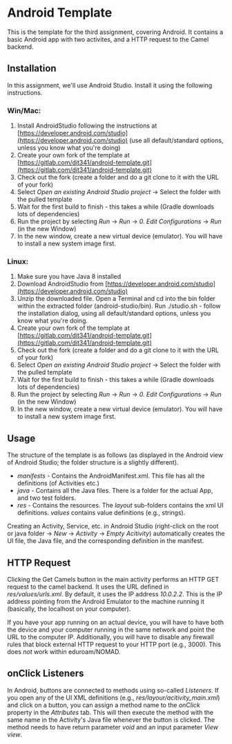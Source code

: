 # Android Template

This is the template for the third assignment, covering Android. It contains a basic Android app with two activites, and a HTTP request to the Camel backend.

## Installation
In this assignment, we'll use Android Studio. Install it using the following instructions.

### Win/Mac:
1. Install AndroidStudio following the instructions at [https://developer.android.com/studio](https://developer.android.com/studio) (use all default/standard options, unless you know what you're doing)
2. Create your own fork of the template at [https://gitlab.com/dit341/android-template.git](https://gitlab.com/dit341/android-template.git)
3. Check out the fork (create a folder and do a git clone to it with the URL of your fork)
4. Select *Open an existing Android Studio project* -> Select the folder with the pulled template
5. Wait for the first build to finish - this takes a while (Gradle downloads lots of dependencies)
6. Run the project by selecting *Run* -> *Run* -> *0. Edit Configurations* -> *Run* (in the new Window)
7. In the new window, create a new virtual device (emulator). You will have to install a new system image first.

### Linux:
1. Make sure you have Java 8 installed
2. Download AndroidStudio from [https://developer.android.com/studio](https://developer.android.com/studio)
3. Unzip the downloaded file. Open a Terminal and cd into the bin folder within the extracted folder (android-studio/bin). Run ./studio.sh - follow the installation dialog, using all default/standard options, unless you know what you're doing.
4. Create your own fork of the template at [https://gitlab.com/dit341/android-template.git](https://gitlab.com/dit341/android-template.git)
5. Check out the fork (create a folder and do a git clone to it with the URL of your fork)
6. Select *Open an existing Android Studio project* -> Select the folder with the pulled template
7. Wait for the first build to finish - this takes a while (Gradle downloads lots of dependencies)
8. Run the project by selecting *Run* -> *Run* -> *0. Edit Configurations* -> *Run* (in the new Window)
9. In the new window, create a new virtual device (emulator). You will have to install a new system image first.

## Usage
The structure of the template is as follows (as displayed in the Android view of Android Studio; the folder structure is a slightly different).

* *manifests* - Contains the AndroidManifest.xml. This file has all the definitions (of Activities etc.)
* *java* - Contains all the Java files. There is a folder for the actual App, and two test folders.
* *res* - Contains the resources. The *layout* sub-folders contains the xml UI definitions. *values* contains value definitions (e.g., strings).

Creating an Activity, Service, etc. in Android Studio (right-click on the root or java folder -> *New* -> *Activity* -> *Empty Acitivity*) automatically creates the UI file, the Java file, and the corresponding definition in the manifest.

## HTTP Request
Clicking the Get Camels button in the main activity performs an HTTP GET request to the camel backend. It uses the URL defined in *res/values/urls.xml*. By default, it uses the IP address *10.0.2.2*. This is the IP address pointing from the Android Emulator to the machine running it (basically, the localhost on your computer).

If you have your app running on an actual device, you will have to have both the device and your computer running in the same network and point the URL to the computer IP. Additionally, you will have to disable any firewall rules that block external HTTP request to your HTTP port (e.g., 3000). This does *not* work within eduroam/NOMAD.

## onClick Listeners
In Android, buttons are connected to methods using so-called *Listeners*. If you open any of the UI XML definitions (e.g., *res/layour/acitivity_main.xml*) and click on a button, you can assign a method name to the *onClick* property in the *Attributes* tab. This will then execute the method with the same name in the Activity's Java file whenever the button is clicked. The method needs to have return parameter *void* and an input parameter *View view*.
